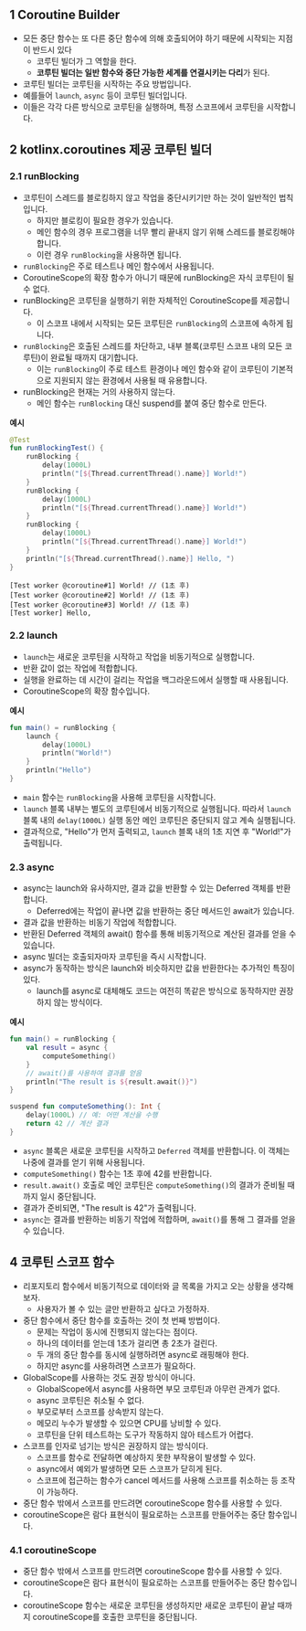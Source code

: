 ## 1 Coroutine Builder

 - 모든 중단 함수는 또 다른 중단 함수에 의해 호출되어야 하기 때문에 시작되는 지점이 반드시 있다
	- 코루틴 빌더가 그 역할을 한다.
	- **코루틴 빌더는 일반 함수와 중단 가능한 세계를 연결시키는 다리**가 된다.
- 코루틴 빌더는 코루틴을 시작하는 주요 방법입니다.
- 예를들어 `launch`, `async` 등이 코루틴 빌더입니다.
- 이들은 각각 다른 방식으로 코루틴을 실행하며, 특정 스코프에서 코루틴을 시작합니다.



## 2 kotlinx.coroutines 제공 코루틴 빌더

### 2.1 runBlocking

- 코루틴이 스레드를 블로킹하지 않고 작업을 중단시키기만 하는 것이 일반적인 법칙입니다.
	- 하지만 블로킹이 필요한 경우가 있습니다. 
	- 메인 함수의 경우 프로그램을 너무 빨리 끝내지 않기 위해 스레드를 블로킹해야 합니다.
	- 이런 경우 `runBlocking`을 사용하면 됩니다.
- `runBlocking`은 주로 테스트나 메인 함수에서 사용됩니다.
- CoroutineScope의 확장 함수가 아니기 때문에 runBlocking은 자식 코루틴이 될 수 없다.
- runBlocking은 코루틴을 실행하기 위한 자체적인 CoroutineScope를 제공합니다.
	-  이 스코프 내에서 시작되는 모든 코루틴은 `runBlocking`의 스코프에 속하게 됩니다.
- `runBlocking`은 호출된 스레드를 차단하고, 내부 블록(코루틴 스코프 내의 모든 코루틴)이 완료될 때까지 대기합니다. 
	- 이는 `runBlocking`이 주로 테스트 환경이나 메인 함수와 같이 코루틴이 기본적으로 지원되지 않는 환경에서 사용될 때 유용합니다.
- runBlocking은 현재는 거의 사용하지 않는다.
	- 메인 함수는 `runBlocking` 대신 suspend를 붙여 중단 함수로 만든다.



**예시**

```kotlin
@Test  
fun runBlockingTest() {  
    runBlocking {  
        delay(1000L)  
        println("[${Thread.currentThread().name}] World!")  
    }  
    runBlocking {  
        delay(1000L)  
        println("[${Thread.currentThread().name}] World!")  
    }  
    runBlocking {  
        delay(1000L)  
        println("[${Thread.currentThread().name}] World!")  
    }  
    println("[${Thread.currentThread().name}] Hello, ")  
}
```

```
[Test worker @coroutine#1] World! // (1초 후)
[Test worker @coroutine#2] World! // (1초 후)
[Test worker @coroutine#3] World! // (1초 후)
[Test worker] Hello,
```



### 2.2 launch

- `launch`는 새로운 코루틴을 시작하고 작업을 비동기적으로 실행합니다.
- 반환 값이 없는 작업에 적합합니다.
- 실행을 완료하는 데 시간이 걸리는 작업을 백그라운드에서 실행할 때 사용됩니다.
- CoroutineScope의 확장 함수입니다.



**예시**

```kotlin
fun main() = runBlocking {
    launch {
        delay(1000L)
        println("World!")
    }
    println("Hello")
}
```

- `main` 함수는 `runBlocking`을 사용해 코루틴을 시작합니다.
- `launch` 블록 내부는 별도의 코루틴에서 비동기적으로 실행됩니다. 따라서 `launch` 블록 내의 `delay(1000L)` 실행 동안 메인 코루틴은 중단되지 않고 계속 실행됩니다.
- 결과적으로, "Hello"가 먼저 출력되고, `launch` 블록 내의 1초 지연 후 "World!"가 출력됩니다.



### 2.3 async

- async는 launch와 유사하지만, 결과 값을 반환할 수 있는 Deferred 객체를 반환합니다.
	- Deferred에는 작업이 끝나면 값을 반환하는 중단 메서드인 await가 있습니다.
- 결과 값을 반환하는 비동기 작업에 적합합니다.
- 반환된 Deferred 객체의  await() 함수를 통해 비동기적으로 계산된 결과를 얻을 수 있습니다.
- async 빌더는 호출되자마자 코루틴을 즉시 시작합니다.
- async가 동작하는 방식은 launch와 비슷하지만 값을 반환한다는 추가적인 특징이 있다.
	- launch를 async로 대체해도 코드는 여전히 똑같은 방식으로 동작하지만 권장하지 않는 방식이다.



**예시**

```kotlin
fun main() = runBlocking {
    val result = async {
        computeSomething()
    }
    // await()를 사용하여 결과를 얻음
    println("The result is ${result.await()}") 
}

suspend fun computeSomething(): Int {
    delay(1000L) // 예: 어떤 계산을 수행
    return 42 // 계산 결과
}
```

- `async` 블록은 새로운 코루틴을 시작하고 `Deferred` 객체를 반환합니다. 이 객체는 나중에 결과를 얻기 위해 사용됩니다.
- `computeSomething()` 함수는 1초 후에 42를 반환합니다.
- `result.await()` 호출로 메인 코루틴은 `computeSomething()`의 결과가 준비될 때까지 일시 중단됩니다.
- 결과가 준비되면, "The result is 42"가 출력됩니다.
- `async`는 결과를 반환하는 비동기 작업에 적합하며, `await()`를 통해 그 결과를 얻을 수 있습니다.



## 4 코루틴 스코프 함수

- 리포지토리 함수에서 비동기적으로 데이터와 글 목록을 가지고 오는 상황을 생각해보자.
	- 사용자가 볼 수 있는 글만 반환하고 싶다고 가정하자.
- 중단 함수에서 중단 함수를 호출하는 것이 첫 번째 방법이다.
	- 문제는 작업이 동시에 진행되지 않는다는 점이다.
	- 하나의 데이터를 얻는데 1초가 걸리면 총 2초가 걸린다.
	- 두 개의 중단 함수를 동시에 실행하려면 async로 래핑해야 한다.
	- 하지만 async를 사용하려면 스코프가 필요하다.
- GlobalScope를 사용하는 것도 권장 방식이 아니다.
	- GlobalScope에서 async를 사용하면 부모 코루틴과 아무런 관계가 없다.
	- async 코루틴은 취소될 수 없다.
	- 부모로부터 스코프를 상속받지 않는다.
	- 메모리 누수가 발생할 수 있으면 CPU를 낭비할 수 있다.
	- 코루틴을 단위 테스트하는 도구가 작동하지 않아 테스트가 어렵다.
- 스코프를 인자로 넘기는 방식은 권장하지 않는 방식이다.
	- 스코프를 함수로 전달하면 예상하지 못한 부작용이 발생할 수 있다.
	- async에서 예외가 발생하면 모든 스코프가 닫히게 된다.
	- 스코프에 접근하는 함수가 cancel 메서드를 사용해 스코프를 취소하는 등 조작이 가능하다.
- 중단 함수 밖에서 스코프를 만드려면 coroutineScope 함수를 사용할 수 있다.
- coroutineScope은 람다 표현식이 필요로하는 스코프를 만들어주는 중단 함수입니다.



### 4.1 coroutineScope

- 중단 함수 밖에서 스코프를 만드려면 coroutineScope 함수를 사용할 수 있다.
- coroutineScope은 람다 표현식이 필요로하는 스코프를 만들어주는 중단 함수입니다.
- coroutineScope 함수는 새로운 코루틴을 생성하지만 새로운 코루틴이 끝날 때까지 coroutineScope를 호출한 코루틴을 중단됩니다.